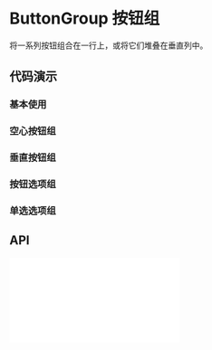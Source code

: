 # ButtonGroup 按钮组

将一系列按钮组合在一行上，或将它们堆叠在垂直列中。

## 代码演示

### 基本使用

<code src="../../packages/wonder-ui/src/ButtonGroup/demo/demo1.tsx"></code>

### 空心按钮组

<code src="../../packages/wonder-ui/src/ButtonGroup/demo/demo2.tsx"></code>

### 垂直按钮组

<code src="../../packages/wonder-ui/src/ButtonGroup/demo/demo3.tsx"></code>

### 按钮选项组

<code src="../../packages/wonder-ui/src/ButtonGroup/demo/demo4.tsx"></code>

### 单选选项组

<code src="../../packages/wonder-ui/src/ButtonGroup/demo/demo5.tsx"></code>

## API

<embed src="../../packages/wonder-ui/src/ButtonGroup/index.md"></embed>
